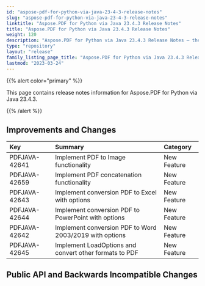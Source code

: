 ```yaml
---
id: "aspose-pdf-for-python-via-java-23-4-3-release-notes"
slug: "aspose-pdf-for-python-via-java-23-4-3-release-notes"
linktitle: "Aspose.PDF for Python via Java 23.4.3 Release Notes"
title: "Aspose.PDF for Python via Java 23.4.3 Release Notes"
weight: 120
description: "Aspose.PDF for Python via Java 23.4.3 Release Notes – the latest updates and fixes."
type: "repository"
layout: "release"
family_listing_page_title: "Aspose.PDF for Python via Java 23.4.3 Release Notes"
lastmod: "2023-03-24"
---
```


{{% alert color="primary" %}}

This page contains release notes information for Aspose.PDF for Python via Java 23.4.3.

{{% /alert %}}
## **Improvements and Changes**

|**Key**|**Summary**|**Category**|
| :- | :- | :- |
|PDFJAVA-42641|Implement PDF to Image functionality|New Feature|
|PDFJAVA-42659|Implement PDF concatenation functionality|New Feature|
|PDFJAVA-42643|Implement conversion PDF to Excel with options|New Feature|
|PDFJAVA-42644|Implement conversion PDF to PowerPoint with options|New Feature|
|PDFJAVA-42642|Implement conversion PDF to Word 2003/2019 with options|New Feature|
|PDFJAVA-42645|Implement LoadOptions and convert other formats to PDF|New Feature|

## **Public API and Backwards Incompatible Changes**
